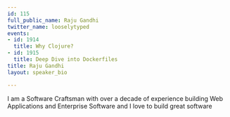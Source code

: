 ```yaml
---
id: 115
full_public_name: Raju Gandhi
twitter_name: looselytyped
events:
- id: 1914
  title: Why Clojure?
- id: 1915
  title: Deep Dive into Dockerfiles
title: Raju Gandhi
layout: speaker_bio

---
```

I am a Software Craftsman with over a decade of experience building Web Applications and Enterprise Software and I love to build great software
